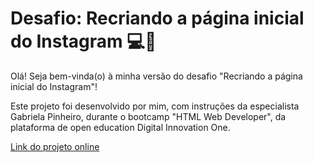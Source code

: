 # Desafio: Recriando a página inicial do Instagram :computer::iphone: #

Olá! Seja bem-vinda(o) à minha versão do desafio "Recriando a página inicial do Instagram"!

Este projeto foi desenvolvido por mim, com instruções da especialista Gabriela Pinheiro, durante o bootcamp "HTML Web Developer", da plataforma de open education Digital Innovation One.

<a href="https://nathalai.github.io/instagram_clone/" target="_blank">Link do projeto online</a>
